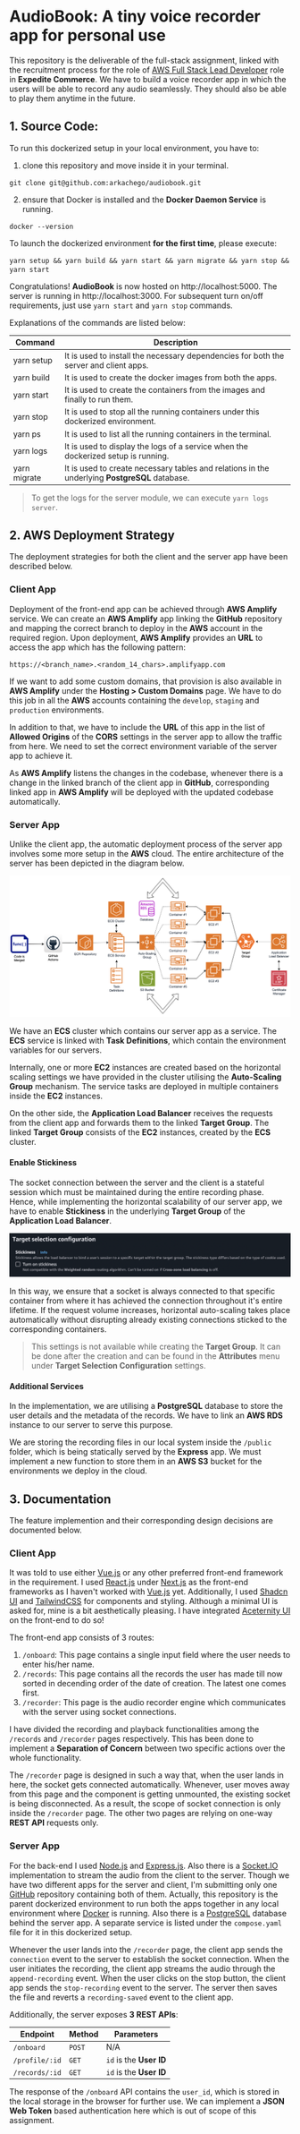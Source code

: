# AudioBook: A tiny voice recorder app for personal use

This repository is the deliverable of the full-stack assignment, linked with the recruitment process for the role of  [AWS Full Stack Lead Developer](https://apply.workable.com/expedite-commerce/j/3FC3A6AEB0/) role in **Expedite Commerce**. We have to build a voice recorder app in which the users will be able to record any audio seamlessly. They should also be able to play them anytime in the future.

## 1. Source Code:

To run this dockerized setup in your local environment, you have to:

1. clone this repository and move inside it in your terminal.

```
git clone git@github.com:arkachego/audiobook.git
```
2. ensure that Docker is installed and the **Docker Daemon Service** is running.

```
docker --version
```

To launch the dockerized environment **for the first time**, please execute:

```
yarn setup && yarn build && yarn start && yarn migrate && yarn stop && yarn start
```

Congratulations! **AudioBook** is now hosted on http://localhost:5000. The server is running in http://localhost:3000. For subsequent turn on/off requirements, just use `yarn start` and `yarn stop` commands.

Explanations of the commands are listed below:

| Command      | Description                                                                                    |
| ------------ | ---------------------------------------------------------------------------------------------- |
| yarn setup   | It is used to install the necessary dependencies for both the server and client apps.          |
| yarn build   | It is used to create the docker images from both the apps.                                     |
| yarn start   | It is used to create the containers from the images and finally to run them.                   |
| yarn stop    | It is used to stop all the running containers under this dockerized environment.               |
| yarn ps      | It is used to list all the running containers in the terminal.                                 |
| yarn logs    | It is used to display the logs of a service when the dockerized setup is running.              |
| yarn migrate | It is used to create necessary tables and relations in the underlying **PostgreSQL** database. |

> To get the logs for the server module, we can execute `yarn logs server`.

## 2. AWS Deployment Strategy

The deployment strategies for both the client and the server app have been described below.

### Client App

Deployment of the front-end app can be achieved through **AWS Amplify** service. We can create an **AWS Amplify** app linking the **GitHub** repository and mapping the correct branch to deploy in the **AWS** account in the required region. Upon deployment, **AWS Amplify** provides an **URL** to access the app which has the following pattern:

```
https://<branch_name>.<random_14_chars>.amplifyapp.com
```
If we want to add some custom domains, that provision is also available in **AWS Amplify** under the **Hosting > Custom Domains** page. We have to do this job in all the **AWS** accounts containing the `develop`, `staging` and `production` environments.

In addition to that, we have to include the **URL** of this app in the list of **Allowed Origins** of the **CORS** settings in the server app to allow the traffic from here. We need to set the correct environment variable of the server app to achieve it.

As **AWS Amplify** listens the changes in the codebase, whenever there is a change in the linked branch of the client app in **GitHub**, corresponding linked app in **AWS Amplify** will be deployed with the updated codebase automatically.

### Server App

Unlike the client app, the automatic deployment process of the server app involves some more setup in the **AWS** cloud. The entire architecture of the server has been depicted in the diagram below.

![Alt text](assets/server-deploy-diagram.png)

We have an **ECS** cluster which contains our server app as a service. The **ECS** service is linked with **Task Definitions**, which contain the environment variables for our servers.

Internally, one or more **EC2** instances are created based on the horizontal scaling settings we have provided in the cluster utilising the **Auto-Scaling Group** mechanism. The service tasks are deployed in multiple containers inside the **EC2** instances.

On the other side, the **Application Load Balancer** receives the requests from the client app and forwards them to the linked **Target Group**. The linked **Target Group** consists of the **EC2** instances, created by the **ECS** cluster.

#### Enable Stickiness

The socket connection between the server and the client is a stateful session which must be maintained during the entire recording phase. Hence, while implementing the horizontal scalability of our server app, we have to enable **Stickiness** in the underlying **Target Group** of the **Application Load Balancer**.

![Alt text](assets/target-group-stickiness.png)

In this way, we ensure that a socket is always connected to that specific container from where it has achieved the connection throughout it's entire lifetime. If the request volume increases, horizontal auto-scaling takes place automatically without disrupting already existing connections sticked to the corresponding containers.

>  This settings is not available while creating the **Target Group**. It can be done after the creation and can be found in the **Attributes** menu under **Target Selection Configuration** settings.

#### Additional Services

In the implementation, we are utilising a **PostgreSQL** database to store the user details and the metadata of the records. We have to link an **AWS RDS** instance to our server to serve this purpose.

We are storing the recording files in our local system inside the `/public` folder, which is being statically served by the **Express** app. We must implement a new function to store them in an **AWS S3** bucket for the environments we deploy in the cloud.

## 3. Documentation

The feature implemention and their corresponding design decisions are documented below.

### Client App

It was told to use either [Vue.js](https://vuejs.org/) or any other preferred front-end framework in the requirement. I used [React.js](https://react.dev/) under [Next.js](https://nextjs.org/) as the front-end frameworks as I haven't worked with [Vue.js](https://vuejs.org/) yet. Additionally, I used [Shadcn UI](https://ui.shadcn.com/) and [TailwindCSS](https://tailwindcss.com/) for components and styling. Although a minimal UI is asked for, mine is a bit aesthetically pleasing. I have integrated [Aceternity UI](https://ui.aceternity.com/) on the front-end to do so!

The front-end app consists of 3 routes:

1. `/onboard`: This page contains a single input field where the user needs to enter his/her name.
2. `/records`: This page contains all the records the user has made till now sorted in decending order of the date of creation. The latest one comes first.
3. `/recorder`: This page is the audio recorder engine which communicates with the server using socket connections.

I have divided the recording and playback functionalities among the `/records` and `/recorder` pages respectively. This has been done to implement a **Separation of Concern** between two specific actions over the whole functionality.

The `/recorder` page is designed in such a way that, when the user lands in here, the socket gets connected automatically. Whenever, user moves away from this page and the component is getting unmounted, the existing socket is being disconnected. As a result, the scope of socket connection is only inside the `/recorder` page. The other two pages are relying on one-way **REST API** requests only.

### Server App

For the back-end I used [Node.js](https://nodejs.org/en) and [Express.js](https://expressjs.com/). Also there is a [Socket.IO](https://socket.io/) implementation to stream the audio from the client to the server.  Though we have two different apps for the server and client, I'm submitting only one [GitHub](https://github.com/arkachego/audiobook) repository containing both of them. Actually, this repository is the parent dockerized environment to run both the apps together in any local environment where [Docker](https://www.docker.com/) is running. Also there is a [PostgreSQL](https://www.postgresql.org/) database behind the server app. A separate service is listed under the `compose.yaml` file for it in this dockerized setup.

Whenever the user lands into the `/recorder` page, the client app sends the `connection` event to the server to establish the socket connection. When the user initiates the recording, the client app streams the audio through the `append-recording` event. When the user clicks on the stop button, the client app sends the `stop-recording` event to the server. The server then saves the file and reverts a `recording-saved` event to the client app.

Additionally, the server exposes **3 REST APIs**:

| Endpoint       | Method | Parameters              |
| -------------- | ------ | ----------------------- |
| `/onboard`     | `POST` | N/A                     |
| `/profile/:id` | `GET`  | `id` is the **User ID** |
| `/records/:id` | `GET`  | `id` is the **User ID** |

The response of the `/onboard` API contains the `user_id`, which is stored in the local storage in the browser for further use. We can implement a **JSON Web Token** based authentication here which is out of scope of this assignment.